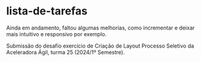 # lista-de-tarefas

Ainda em andamento, faltou algumas melhorias, como incrementar e deixar mais intuitivo e responsivo por exemplo.

Submissão do desafio exercício de Criação de Layout
Processo Seletivo da Aceleradora Ágil, turma 25 (2024/1º Semestre).
